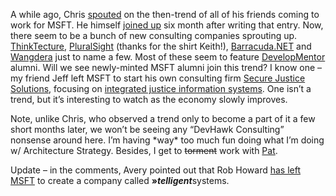 A while ago, Chris
[spouted](http://www.sellsbrothers.com/spout/default.aspx?content=archive.htm#giantSuckingSound)
on the then-trend of all of his friends coming to work for MSFT. He
himself [joined
up](http://www.sellsbrothers.com/spout/#boldBeginning) six month after
writing that entry. Now, there seem to be a bunch of new consulting
companies sprouting up. [ThinkTecture](http://www.thinktecture.com/),
[PluralSight](http://www.pluralsight.com/) (thanks for the shirt
Keith!), [Barracuda.NET](http://www.barracuda.net/) and
[Wangdera](http://wangdera.com/) just to name a few. Most of these seem
to feature [DevelopMentor](http://www.develop.com/) alumni. Will we see
newly-minted MSFT alumni join this trend? I know one – my friend Jeff
left MSFT to start his own consulting firm [Secure Justice
Solutions](http://www.securejustice.com/), focusing on [integrated
justice information systems](http://www.securejustice.com/). One isn’t a
trend, but it’s interesting to watch as the economy slowly improves.

<span>Note, unlike Chris, who observed a trend only to become a part of
it a few short months later, we won’t be seeing any “DevHawk Consulting”
nonsense around here. I’m having \*way\* too much fun doing what I’m
doing w/ Architecture Strategy. Besides, I get to ~~torment~~ work with
[Pat](http://blogs.msdn.com/pathelland). </span>

<span>Update – in the comments, Avery pointed out that Rob Howard [has
left
MSFT](http://weblogs.asp.net/rhoward/archive/2004/06/02/146806.aspx) to
create a company called **»*telligent***systems.</span>
